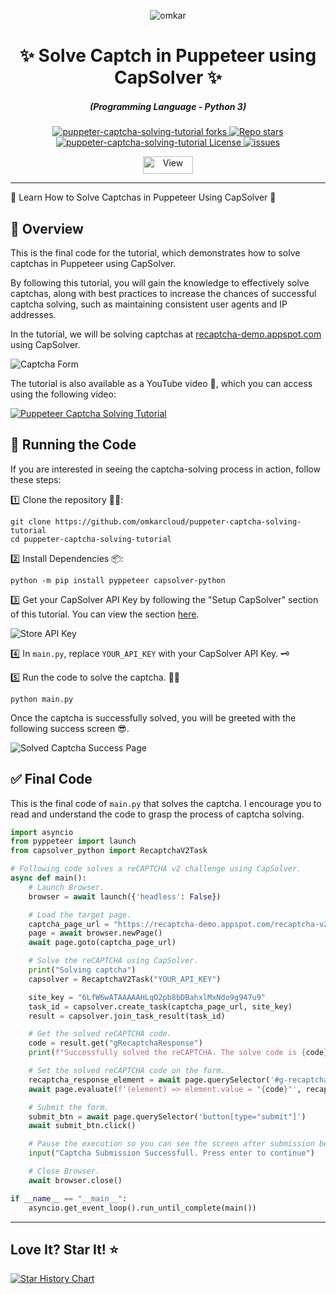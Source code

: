 <p align="center">
  <img src="https://www.omkar.cloud/images/favicon/prod/favicon-256x256.png" alt="omkar" />
</p>
  <div align="center" style="margin-top: 0;">
  <h1>✨ Solve Captch in Puppeteer using CapSolver ✨</h1>
</div>
<em>
  <h5 align="center">(Programming Language - Python 3)</h5>
</em>
<p align="center">
  <a href="#">
    <img alt="puppeter-captcha-solving-tutorial forks" src="https://img.shields.io/github/forks/omkarcloud/puppeter-captcha-solving-tutorial?style=for-the-badge" />
  </a>
  <a href="#">
    <img alt="Repo stars" src="https://imbg.shields.io/github/stars/omkarcloud/puppeter-captcha-solving-tutorial?style=for-the-badge&color=yellow" />
  </a>
  <a href="#">
    <img alt="puppeter-captcha-solving-tutorial License" src="https://img.shields.io/github/license/omkarcloud/puppeter-captcha-solving-tutorial?color=orange&style=for-the-badge" />
  </a>
  <a href="https://github.com/omkarcloud/puppeter-captcha-solving-tutorial/issues">
    <img alt="issues" src="https://img.shields.io/github/issues/omkarcloud/puppeter-captcha-solving-tutorial?color=purple&style=for-the-badge" />
  </a>
</p>
<p align="center">
  <img src="https://views.whatilearened.today/views/github/omkarcloud/puppeter-captcha-solving-tutorial.svg" width="80px" height="28px" alt="View" />
</p>

---

🌟 Learn How to Solve Captchas in Puppeteer Using CapSolver 🤖

## 🎯 Overview

This is the final code for the tutorial, which demonstrates how to solve captchas in Puppeteer using CapSolver.

By following this tutorial, you will gain the knowledge to effectively solve captchas, along with best practices to increase the chances of successful captcha solving, such as maintaining consistent user agents and IP addresses.

In the tutorial, we will be solving captchas at [recaptcha-demo.appspot.com](https://recaptcha-demo.appspot.com/recaptcha-v2-checkbox.php) using CapSolver.

![Captcha Form](https://raw.githubusercontent.com/omkarcloud/puppeter-captcha-solving-tutorial/master/images/recaptcha-v2-checkbox.png)

The tutorial is also available as a YouTube video 🎥, which you can access using the following video:

[![Puppeteer Captcha Solving Tutorial](https://raw.githubusercontent.com/omkarcloud/puppeter-captcha-solving-tutorial/master/images/video.png)](TODO_YOUTUBE_LINK)

## 🚀 Running the Code
If you are interested in seeing the captcha-solving process in action, follow these steps:

1️⃣ Clone the repository 🧙‍♀️:
```shell
git clone https://github.com/omkarcloud/puppeter-captcha-solving-tutorial
cd puppeter-captcha-solving-tutorial
```

2️⃣ Install Dependencies 📦:
```shell
python -m pip install pyppeteer capsolver-python
```

3️⃣ Get your CapSolver API Key by following the "Setup CapSolver" section of this tutorial. You can view the section [here](TODO).

![Store API Key](https://raw.githubusercontent.com/omkarcloud/puppeter-captcha-solving-tutorial/master/images/store-api-key.png)

4️⃣ In `main.py`, replace `YOUR_API_KEY` with your CapSolver API Key. 🗝️

5️⃣ Run the code to solve the captcha. 🏃‍♀️

```shell
python main.py
```

Once the captcha is successfully solved, you will be greeted with the following success screen 😎.

![Solved Captcha Success Page](https://raw.githubusercontent.com/omkarcloud/puppeter-captcha-solving-tutorial/master/images/solved-captcha-success-page.png)

## ✅ Final Code

This is the final code of `main.py` that solves the captcha. I encourage you to read and understand the code to grasp the process of captcha solving.

```python
import asyncio
from pyppeteer import launch
from capsolver_python import RecaptchaV2Task

# Following code solves a reCAPTCHA v2 challenge using CapSolver.
async def main():
    # Launch Browser.
    browser = await launch({'headless': False})

    # Load the target page.
    captcha_page_url = "https://recaptcha-demo.appspot.com/recaptcha-v2-checkbox.php"
    page = await browser.newPage()
    await page.goto(captcha_page_url)

    # Solve the reCAPTCHA using CapSolver.
    print("Solving captcha")
    capsolver = RecaptchaV2Task("YOUR_API_KEY")

    site_key = "6LfW6wATAAAAAHLqO2pb8bDBahxlMxNdo9g947u9"
    task_id = capsolver.create_task(captcha_page_url, site_key)
    result = capsolver.join_task_result(task_id)

    # Get the solved reCAPTCHA code.
    code = result.get("gRecaptchaResponse")
    print(f"Successfully solved the reCAPTCHA. The solve code is {code}")

    # Set the solved reCAPTCHA code on the form.
    recaptcha_response_element = await page.querySelector('#g-recaptcha-response')
    await page.evaluate(f'(element) => element.value = "{code}"', recaptcha_response_element)

    # Submit the form.
    submit_btn = await page.querySelector('button[type="submit"]')
    await submit_btn.click()

    # Pause the execution so you can see the screen after submission before closing the driver
    input("Captcha Submission Successfull. Press enter to continue")

    # Close Browser.
    await browser.close()

if __name__ == "__main__":
    asyncio.get_event_loop().run_until_complete(main())
```

---

## Love It? Star It! ⭐

[![Star History Chart](https://api.star-history.com/svg?repos=omkarcloud/puppeter-captcha-solving-tutorial&type=Timeline)](https://star-history.com/#omkarcloud/puppeter-captcha-solving-tutorial&Timeline)


<!-- TOSO:
    Article /blog/ replacement
    TODO: VIDEO FIX
 -->